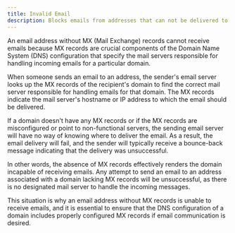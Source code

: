 ```yaml
---
title: Invalid Email
description: Blocks emails from addresses that can not be delivered to
---
```


An email address without MX (Mail Exchange) records cannot receive emails because MX records are crucial components of the Domain Name System (DNS) configuration that specify the mail servers responsible for handling incoming emails for a particular domain.

When someone sends an email to an address, the sender's email server looks up the MX records of the recipient's domain to find the correct mail server responsible for handling emails for that domain. The MX records indicate the mail server's hostname or IP address to which the email should be delivered.

If a domain doesn't have any MX records or if the MX records are misconfigured or point to non-functional servers, the sending email server will have no way of knowing where to deliver the email. As a result, the email delivery will fail, and the sender will typically receive a bounce-back message indicating that the delivery was unsuccessful.

In other words, the absence of MX records effectively renders the domain incapable of receiving emails. Any attempt to send an email to an address associated with a domain lacking MX records will be unsuccessful, as there is no designated mail server to handle the incoming messages.

This situation is why an email address without MX records is unable to receive emails, and it is essential to ensure that the DNS configuration of a domain includes properly configured MX records if email communication is desired.
